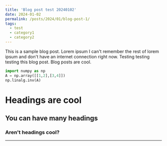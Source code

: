 ```yaml
---
title: 'Blog post test 20240102'
date: 2024-01-02
permalink: /posts/2024/01/blog-post-1/
tags:
  - test
  - category1
  - category2
---
```


This is a sample blog post. Lorem ipsum I can't remember the rest of lorem ipsum and don't have an internet connection right now. Testing testing testing this blog post. Blog posts are cool.

```python
import numpy as np
A = np.array([[1,2],[3,4]])
np.linalg.inv(A)
```

# Headings are cool

## You can have many headings


### Aren't headings cool?
------
